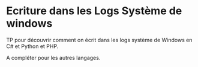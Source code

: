 # Ecriture dans les Logs Système de windows


TP pour découvrir comment on écrit dans les logs système de Windows en C# et Python et PHP.


A compléter pour les autres langages.